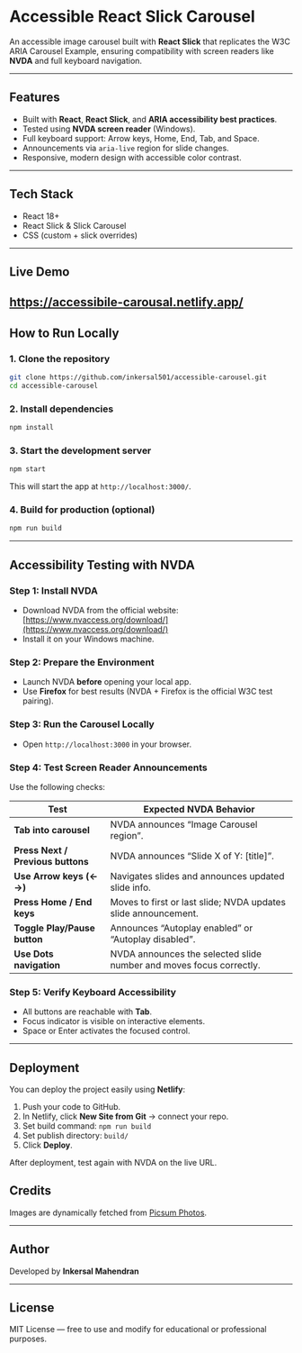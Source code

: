# Accessible React Slick Carousel

An accessible image carousel built with **React Slick** that replicates the W3C ARIA Carousel Example, ensuring compatibility with screen readers like **NVDA** and full keyboard navigation.

---

## Features

* Built with **React**, **React Slick**, and **ARIA accessibility best practices**.
* Tested using **NVDA screen reader** (Windows).
* Full keyboard support: Arrow keys, Home, End, Tab, and Space.
* Announcements via `aria-live` region for slide changes.
* Responsive, modern design with accessible color contrast.

---

## Tech Stack

* React 18+
* React Slick & Slick Carousel
* CSS (custom + slick overrides)

---

## Live Demo
  https://accessibile-carousal.netlify.app/     
---


##  How to Run Locally

### 1. Clone the repository

```bash
git clone https://github.com/inkersal501/accessible-carousel.git
cd accessible-carousel
```

### 2. Install dependencies

```bash
npm install
```

### 3. Start the development server

```bash
npm start
```

This will start the app at `http://localhost:3000/`.

### 4. Build for production (optional)

```bash
npm run build
```

---

## Accessibility Testing with NVDA

### Step 1: Install NVDA

* Download NVDA from the official website: [https://www.nvaccess.org/download/](https://www.nvaccess.org/download/)
* Install it on your Windows machine.

### Step 2: Prepare the Environment

* Launch NVDA **before** opening your local app.
* Use **Firefox** for best results (NVDA + Firefox is the official W3C test pairing).

### Step 3: Run the Carousel Locally

* Open `http://localhost:3000` in your browser.

### Step 4: Test Screen Reader Announcements

Use the following checks:

| Test                              | Expected NVDA Behavior                                              |
| --------------------------------- | ------------------------------------------------------------------- |
| **Tab into carousel**             | NVDA announces “Image Carousel region”.                             |
| **Press Next / Previous buttons** | NVDA announces “Slide X of Y: [title]”.                             |
| **Use Arrow keys (← →)**          | Navigates slides and announces updated slide info.                  |
| **Press Home / End keys**         | Moves to first or last slide; NVDA updates slide announcement.      |
| **Toggle Play/Pause button**      | Announces “Autoplay enabled” or “Autoplay disabled”.                |
| **Use Dots navigation**           | NVDA announces the selected slide number and moves focus correctly. |

### Step 5: Verify Keyboard Accessibility

* All buttons are reachable with **Tab**.
* Focus indicator is visible on interactive elements.
* Space or Enter activates the focused control.

---

## Deployment

You can deploy the project easily using **Netlify**:

1. Push your code to GitHub.
2. In Netlify, click **New Site from Git** → connect your repo.
3. Set build command: `npm run build`
4. Set publish directory: `build/`
5. Click **Deploy**.

After deployment, test again with NVDA on the live URL.

 

## Credits

Images are dynamically fetched from [Picsum Photos](https://picsum.photos/).

---

## Author

Developed by **Inkersal Mahendran**

---

##  License

MIT License — free to use and modify for educational or professional purposes.
